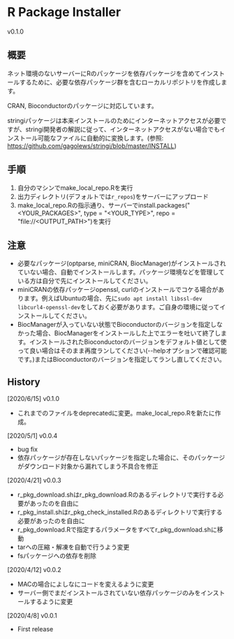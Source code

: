 # R Package Installer

v0.1.0

## 概要

ネット環境のないサーバーにRのパッケージを依存パッケージを含めてインストールするために、必要な依存パッケージ群を含むローカルリポジトリを作成します。

CRAN, Bioconductorのパッケージに対応しています。

stringiパッケージは本来インストールのためにインターネットアクセスが必要ですが、stringi開発者の解説に従って、インターネットアクセスがない場合でもインストール可能なファイルに自動的に変換します。(参照: https://github.com/gagolews/stringi/blob/master/INSTALL)

## 手順

1. 自分のマシンでmake_local_repo.Rを実行
2. 出力ディレクトリ(デフォルトでは`r_repos`)をサーバーにアップロード
3. make_local_repo.Rの指示通り、サーバーでinstall.packages("<YOUR_PACKAGES>", type = "<YOUR_TYPE>", repo = "file://<OUTPUT_PATH>")を実行

## 注意

* 必要なパッケージ(optparse, miniCRAN, BiocManager)がインストールされていない場合、自動でインストールします。パッケージ環境などを管理している方は自分で先にインストールしてください。
* miniCRANの依存パッケージopenssl, curlのインストールでコケる場合があります。例えばUbuntuの場合、先に`sudo apt install libssl-dev libcurl4-openssl-dev`をしておく必要があります。ご自身の環境に従ってインストールしてください。
* BiocManagerが入っていない状態でBioconductorのバージョンを指定しなかった場合、BiocManagerをインストールした上でエラーを吐いて終了します。インストールされたBioconductorのバージョンをデフォルト値として使って良い場合はそのまま再度ランしてください(--helpオプションで確認可能です。)またはBioconductorのバージョンを指定してランし直してください。

## History

  [2020/6/15] v0.1.0
* これまでのファイルをdeprecatedに変更。make_local_repo.Rを新たに作成。

[2020/5/1] v0.0.4
* bug fix
* 依存パッケージが存在しないパッケージを指定した場合に、そのパッケージがダウンロード対象から漏れてしまう不具合を修正

[2020/4/21] v0.0.3
* r_pkg_download.shはr_pkg_download.Rのあるディレクトリで実行する必要があったのを自由に
* r_pkg_install.shはr_pkg_check_installed.Rのあるディレクトリで実行する必要があったのを自由に
* r_pkg_download.Rで指定するパラメータをすべてr_pkg_download.shに移動
* tarへの圧縮・解凍を自動で行うよう変更
* fsパッケージへの依存を削除

[2020/4/12] v0.0.2
* MACの場合によしなにコードを変えるように変更
* サーバー側でまだインストールされていない依存パッケージのみをインストールするように変更

[2020/4/8] v0.0.1
* First release